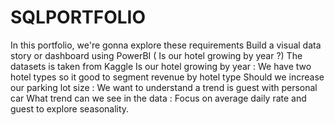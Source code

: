# SQLPORTFOLIO
In this portfolio, we're gonna explore these requirements 
Build a visual data story or dashboard using PowerBI ( Is our hotel growing by year ?)
The datasets is taken from Kaggle 
Is our hotel growing by year : We have two hotel types so it good to segment revenue by hotel type
Should we increase our parking lot size : We want to understand a trend is guest with personal car
What trend can we see in the data : Focus on average daily rate and guest to explore seasonality.
